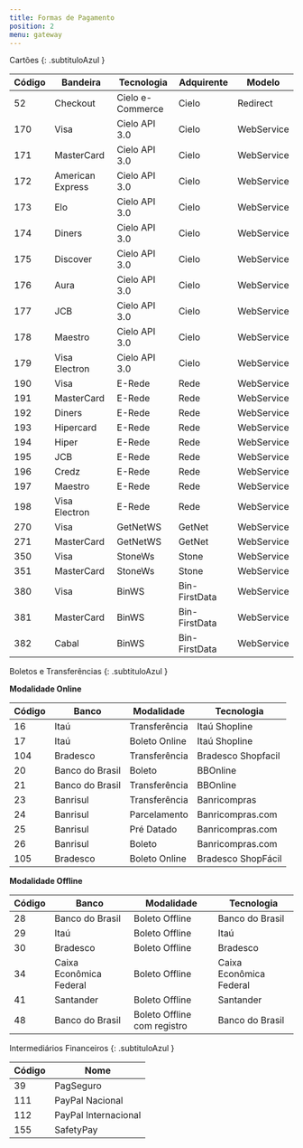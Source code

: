 ```yaml
---
title: Formas de Pagamento
position: 2
menu: gateway
---
```


Cartões
{: .subtituloAzul }


| Código  | Bandeira         | Tecnologia       | Adquirente    | Modelo     |
|---------|------------------|------------------|---------------|------------|
| 52      | Checkout         | Cielo e-Commerce | Cielo         | Redirect   |
| 170     | Visa             | Cielo API 3.0    | Cielo         | WebService |
| 171     | MasterCard       | Cielo API 3.0    | Cielo         | WebService |
| 172     | American Express | Cielo API 3.0    | Cielo         | WebService |
| 173     | Elo              | Cielo API 3.0    | Cielo         | WebService |
| 174     | Diners           | Cielo API 3.0    | Cielo         | WebService |
| 175     | Discover         | Cielo API 3.0    | Cielo         | WebService |
| 176     | Aura             | Cielo API 3.0    | Cielo         | WebService |
| 177     | JCB              | Cielo API 3.0    | Cielo         | WebService |
| 178     | Maestro          | Cielo API 3.0    | Cielo         | WebService |
| 179     | Visa Electron    | Cielo API 3.0    | Cielo         | WebService |
| 190     | Visa             | E-Rede           | Rede          | WebService |
| 191     | MasterCard       | E-Rede           | Rede          | WebService |
| 192     | Diners           | E-Rede           | Rede          | WebService |
| 193     | Hipercard        | E-Rede           | Rede          | WebService |
| 194     | Hiper            | E-Rede           | Rede          | WebService |
| 195     | JCB              | E-Rede           | Rede          | WebService |
| 196     | Credz            | E-Rede           | Rede          | WebService |
| 197     | Maestro          | E-Rede           | Rede          | WebService |
| 198     | Visa Electron    | E-Rede           | Rede          | WebService |
| 270     | Visa             | GetNetWS         | GetNet        | WebService |
| 271     | MasterCard       | GetNetWS         | GetNet        | WebService |
| 350     | Visa             | StoneWs          | Stone         | WebService |
| 351     | MasterCard       | StoneWs          | Stone         | WebService |
| 380     | Visa             | BinWS            | Bin-FirstData | WebService |
| 381     | MasterCard       | BinWS            | Bin-FirstData | WebService |
| 382     | Cabal            | BinWS            | Bin-FirstData | WebService |



Boletos e Transferências
{: .subtituloAzul }

**Modalidade Online**

| Código  | Banco            | Modalidade      | Tecnologia
|---------|------------------|-----------------|--------------------|
| 16      | Itaú             | Transferência   | Itaú Shopline      | 
| 17      | Itaú             | Boleto Online   | Itaú Shopline      | 
| 104     | Bradesco         | Transferência   | Bradesco Shopfacil |
| 20      | Banco do Brasil  | Boleto          | BBOnline           |
| 21      | Banco do Brasil  | Transferência   | BBOnline           |
| 23      | Banrisul         | Transferência   | Banricompras       |
| 24      | Banrisul         | Parcelamento    | Banricompras.com   |
| 25      | Banrisul         | Pré Datado      | Banricompras.com   |
| 26      | Banrisul         | Boleto          | Banricompras.com   |
| 105     | Bradesco         | Boleto Online   | Bradesco ShopFácil |


**Modalidade Offline**

| Código | Banco                   | Modalidade                   | Tecnologia              |
|--------|-------------------------|------------------------------|-------------------------|
| 28     | Banco do Brasil         | Boleto Offline               | Banco do Brasil         |
| 29     | Itaú                    | Boleto Offline               | Itaú                    |
| 30     | Bradesco                | Boleto Offline               | Bradesco                |
| 34     | Caixa Econômica Federal | Boleto Offline               | Caixa Econômica Federal |
| 41     | Santander               | Boleto Offline               | Santander               |
| 48     | Banco do Brasil         | Boleto Offline com registro  | Banco do Brasil         |


Intermediários Financeiros
{: .subtituloAzul }

| Código  | Nome                  |
|---------|-----------------------|
| 39      | PagSeguro             |
| 111     | PayPal Nacional       |
| 112     | PayPal Internacional  |
| 155     | SafetyPay             |